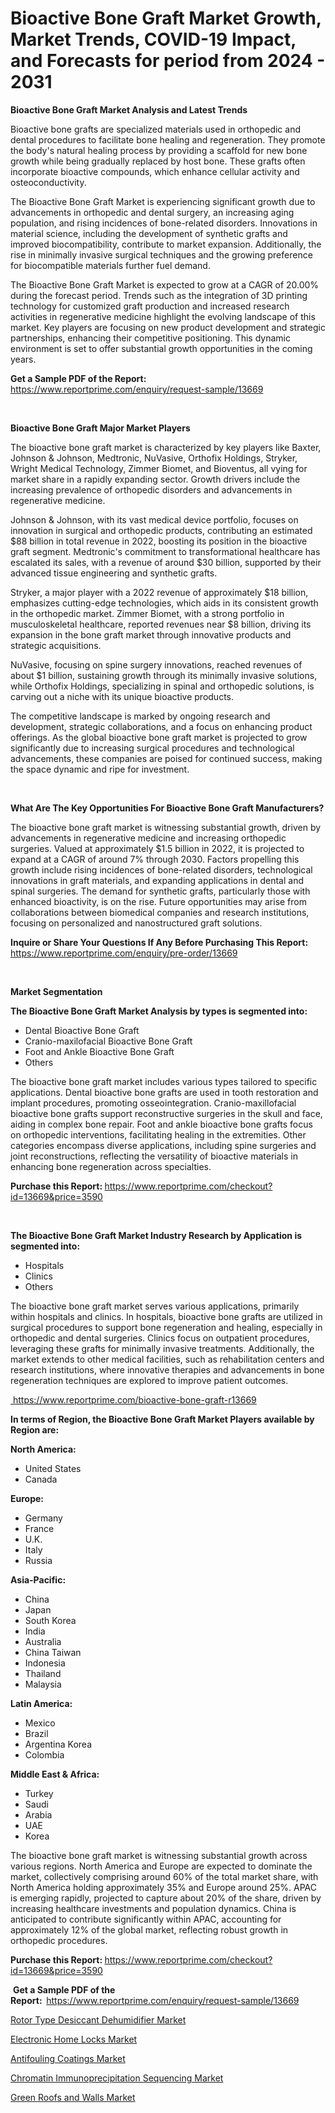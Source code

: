 <p><h1>Bioactive Bone Graft Market Growth, Market Trends, COVID-19 Impact, and Forecasts for period from 2024 - 2031</h1></p><p><strong>Bioactive Bone Graft Market Analysis and Latest Trends</strong></p>
<p><p>Bioactive bone grafts are specialized materials used in orthopedic and dental procedures to facilitate bone healing and regeneration. They promote the body's natural healing process by providing a scaffold for new bone growth while being gradually replaced by host bone. These grafts often incorporate bioactive compounds, which enhance cellular activity and osteoconductivity.</p><p>The Bioactive Bone Graft Market is experiencing significant growth due to advancements in orthopedic and dental surgery, an increasing aging population, and rising incidences of bone-related disorders. Innovations in material science, including the development of synthetic grafts and improved biocompatibility, contribute to market expansion. Additionally, the rise in minimally invasive surgical techniques and the growing preference for biocompatible materials further fuel demand.</p><p>The Bioactive Bone Graft Market is expected to grow at a CAGR of 20.00% during the forecast period. Trends such as the integration of 3D printing technology for customized graft production and increased research activities in regenerative medicine highlight the evolving landscape of this market. Key players are focusing on new product development and strategic partnerships, enhancing their competitive positioning. This dynamic environment is set to offer substantial growth opportunities in the coming years.</p></p>
<p><strong>Get a Sample PDF of the Report:&nbsp;</strong> <a href="https://www.reportprime.com/enquiry/request-sample/13669?utm_campaign=1131&utm_medium=2&utm_source=Github&utm_content=ia&utm_term=29112024&utm_id=bioactive-bone-graft">https://www.reportprime.com/enquiry/request-sample/13669</a></p>
<p>&nbsp;</p>
<p><strong>Bioactive Bone Graft Major Market Players</strong></p>
<p><p>The bioactive bone graft market is characterized by key players like Baxter, Johnson & Johnson, Medtronic, NuVasive, Orthofix Holdings, Stryker, Wright Medical Technology, Zimmer Biomet, and Bioventus, all vying for market share in a rapidly expanding sector. Growth drivers include the increasing prevalence of orthopedic disorders and advancements in regenerative medicine.</p><p>Johnson & Johnson, with its vast medical device portfolio, focuses on innovation in surgical and orthopedic products, contributing an estimated $88 billion in total revenue in 2022, boosting its position in the bioactive graft segment. Medtronic's commitment to transformational healthcare has escalated its sales, with a revenue of around $30 billion, supported by their advanced tissue engineering and synthetic grafts. </p><p>Stryker, a major player with a 2022 revenue of approximately $18 billion, emphasizes cutting-edge technologies, which aids in its consistent growth in the orthopedic market. Zimmer Biomet, with a strong portfolio in musculoskeletal healthcare, reported revenues near $8 billion, driving its expansion in the bone graft market through innovative products and strategic acquisitions.</p><p>NuVasive, focusing on spine surgery innovations, reached revenues of about $1 billion, sustaining growth through its minimally invasive solutions, while Orthofix Holdings, specializing in spinal and orthopedic solutions, is carving out a niche with its unique bioactive products.</p><p>The competitive landscape is marked by ongoing research and development, strategic collaborations, and a focus on enhancing product offerings. As the global bioactive bone graft market is projected to grow significantly due to increasing surgical procedures and technological advancements, these companies are poised for continued success, making the space dynamic and ripe for investment.</p></p>
<p>&nbsp;</p>
<p><strong>What Are The Key Opportunities For Bioactive Bone Graft Manufacturers?</strong></p>
<p><p>The bioactive bone graft market is witnessing substantial growth, driven by advancements in regenerative medicine and increasing orthopedic surgeries. Valued at approximately $1.5 billion in 2022, it is projected to expand at a CAGR of around 7% through 2030. Factors propelling this growth include rising incidences of bone-related disorders, technological innovations in graft materials, and expanding applications in dental and spinal surgeries. The demand for synthetic grafts, particularly those with enhanced bioactivity, is on the rise. Future opportunities may arise from collaborations between biomedical companies and research institutions, focusing on personalized and nanostructured graft solutions.</p></p>
<p><strong>Inquire or Share Your Questions If Any Before Purchasing This Report:</strong> <a href="https://www.reportprime.com/enquiry/pre-order/13669?utm_campaign=1131&utm_medium=2&utm_source=Github&utm_content=ia&utm_term=29112024&utm_id=bioactive-bone-graft">https://www.reportprime.com/enquiry/pre-order/13669</a></p>
<p>&nbsp;</p>
<p><strong>Market Segmentation</strong></p>
<p><strong>The Bioactive Bone Graft Market Analysis by types is segmented into:</strong></p>
<p><ul><li>Dental Bioactive Bone Graft</li><li>Cranio-maxilofacial Bioactive Bone Graft</li><li>Foot and Ankle Bioactive Bone Graft</li><li>Others</li></ul></p>
<p><p>The bioactive bone graft market includes various types tailored to specific applications. Dental bioactive bone grafts are used in tooth restoration and implant procedures, promoting osseointegration. Cranio-maxillofacial bioactive bone grafts support reconstructive surgeries in the skull and face, aiding in complex bone repair. Foot and ankle bioactive bone grafts focus on orthopedic interventions, facilitating healing in the extremities. Other categories encompass diverse applications, including spine surgeries and joint reconstructions, reflecting the versatility of bioactive materials in enhancing bone regeneration across specialties.</p></p>
<p><strong>Purchase this Report:&nbsp;</strong><a href="https://www.reportprime.com/checkout?id=13669&price=3590&utm_campaign=1131&utm_medium=2&utm_source=Github&utm_content=ia&utm_term=29112024&utm_id=bioactive-bone-graft">https://www.reportprime.com/checkout?id=13669&price=3590</a></p>
<p>&nbsp;</p>
<p><strong>The Bioactive Bone Graft Market Industry Research by Application is segmented into:</strong></p>
<p><ul><li>Hospitals</li><li>Clinics</li><li>Others</li></ul></p>
<p><p>The bioactive bone graft market serves various applications, primarily within hospitals and clinics. In hospitals, bioactive bone grafts are utilized in surgical procedures to support bone regeneration and healing, especially in orthopedic and dental surgeries. Clinics focus on outpatient procedures, leveraging these grafts for minimally invasive treatments. Additionally, the market extends to other medical facilities, such as rehabilitation centers and research institutions, where innovative therapies and advancements in bone regeneration techniques are explored to improve patient outcomes.</p></p>
<p><a href="https://www.reportprime.com/bioactive-bone-graft-r13669?utm_campaign=1131&utm_medium=2&utm_source=Github&utm_content=ia&utm_term=29112024&utm_id=bioactive-bone-graft">&nbsp;https://www.reportprime.com/bioactive-bone-graft-r13669</a></p>
<p><strong>In terms of Region, the Bioactive Bone Graft Market Players available by Region are:</strong></p>
<p>
    <p> <strong> North America: </strong>
        <ul>
            <li>United States</li>
            <li>Canada</li>
        </ul>
        </p> 
    <p> <strong> Europe: </strong>
        <ul>
            <li>Germany</li>
            <li>France</li>
            <li>U.K.</li>
            <li>Italy</li>
            <li>Russia</li>
        </ul>
        </p> 
    <p> <strong> Asia-Pacific: </strong>
        <ul>
            <li>China</li>
            <li>Japan</li>
            <li>South Korea</li>
            <li>India</li>
            <li>Australia</li>
            <li>China Taiwan</li>
            <li>Indonesia</li>
            <li>Thailand</li>
            <li>Malaysia</li>
        </ul>
        </p> 
    <p> <strong> Latin America: </strong>
        <ul>
            <li>Mexico</li>
            <li>Brazil</li>
            <li>Argentina Korea</li>
            <li>Colombia</li>
        </ul>
        </p> 
    <p> <strong> Middle East & Africa: </strong>
        <ul>
            <li>Turkey</li>
            <li>Saudi</li>
            <li>Arabia</li>
            <li>UAE</li>
            <li>Korea</li>
        </ul>
    </p>
    </p>
<p><p>The bioactive bone graft market is witnessing substantial growth across various regions. North America and Europe are expected to dominate the market, collectively comprising around 60% of the total market share, with North America holding approximately 35% and Europe around 25%. APAC is emerging rapidly, projected to capture about 20% of the share, driven by increasing healthcare investments and population dynamics. China is anticipated to contribute significantly within APAC, accounting for approximately 12% of the global market, reflecting robust growth in orthopedic procedures.</p></p>
<p><strong>Purchase this Report: </strong><a href="https://www.reportprime.com/checkout?id=13669&price=3590&utm_campaign=1131&utm_medium=2&utm_source=Github&utm_content=ia&utm_term=29112024&utm_id=bioactive-bone-graft">https://www.reportprime.com/checkout?id=13669&price=3590</a></p>
<p>&nbsp;<strong>Get a Sample PDF of the Report:&nbsp;&nbsp;</strong><a href="https://www.reportprime.com/enquiry/request-sample/13669?utm_campaign=1131&utm_medium=2&utm_source=Github&utm_content=ia&utm_term=29112024&utm_id=bioactive-bone-graft">https://www.reportprime.com/enquiry/request-sample/13669</a></p>
<p><strong></strong></p>
<p><p><a href="https://issuu.com/reportprime-2/docs/rotor-type-desiccant-dehumidifier-market-size-2030?utm_campaign=1131&utm_medium=2&utm_source=Github&utm_content=ia&utm_term=29112024&utm_id=bioactive-bone-graft">Rotor Type Desiccant Dehumidifier Market</a></p><p><a href="https://www.linkedin.com/pulse/market-forecasting-change-global-electronic-home-locks-twc5e?utm_campaign=1131&utm_medium=2&utm_source=Github&utm_content=ia&utm_term=29112024&utm_id=bioactive-bone-graft">Electronic Home Locks Market</a></p><p><a href="https://www.linkedin.com/pulse/influencing-factors-antifouling-coatings-market-insights-growth-rbdec?utm_campaign=1131&utm_medium=2&utm_source=Github&utm_content=ia&utm_term=29112024&utm_id=bioactive-bone-graft">Antifouling Coatings Market</a></p><p><a href="https://github.com/CliffMedina6/Market-Research-Report-List-7/blob/main/chromatin-immunoprecipitation-sequencing-market.md?utm_campaign=1131&utm_medium=2&utm_source=Github&utm_content=ia&utm_term=29112024&utm_id=bioactive-bone-graft">Chromatin Immunoprecipitation Sequencing Market</a></p><p><a href="https://issuu.com/reportprime-2/docs/green-roofs-and-walls-market-size-2030.pptx?utm_campaign=1131&utm_medium=2&utm_source=Github&utm_content=ia&utm_term=29112024&utm_id=bioactive-bone-graft">Green Roofs and Walls Market</a></p></p>